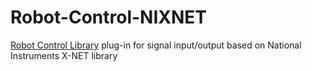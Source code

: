 # Robot-Control-NIXNET
[Robot Control Library](https://github.com/Bitiquinho/Robot-Control-Library) plug-in for signal input/output based on National Instruments X-NET library
